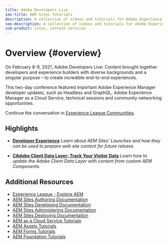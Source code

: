 ```yaml
---
title: Adobe Developers Live
seo-title: AEM Sites Tutorials
description: A collection of videos and tutorials for Adobe Experience Manager Sites. 
seo-description: A collection of videos and tutorials for Adobe Experience Manager Sites
sub-product: sites, content-services
---
```


# Overview {#overview}

On February 8-9, 2021, Adobe Developers Live: Content brought together developers and experience builders with diverse backgrounds and a singular purpose – to create incredible end-to-end experiences. 

This two-day conference featured important Adobe Experience Manager developer updates, such as Headless and GraphQL, Adobe Experience Manager as a Cloud Service, technical sessions and community networking opportunities.

Continue the conversation in <a href="http://adobe.ly/36Yd3v6">Experience League Communities</a>.
 

## Highlights

* **[Developer Experience](developer-experience.md)**
    *Learn about AEM Sites' Launches and how they can be used to prepare web site content for future release.*

* **[CAdobe Client Data Layer: Track Your Visitor Data](adobe-client-data-layer.md)**
  *Learn how to update the Adobe Client Data Layer with content from custom AEM Components.*


## Additional Resources

* [Experience League - Explore AEM](https://experienceleague.adobe.com/#recommended/solutions/experience-manager)
* [AEM Sites Authoring Documentation](https://helpx.adobe.com/experience-manager/6-5/sites/authoring/user-guide.html)
* [AEM Sites Developing Documentation](https://helpx.adobe.com/experience-manager/6-5/sites/developing/user-guide.html)
* [AEM Sites Administering Documentation](https://helpx.adobe.com/experience-manager/6-5/sites/administering/user-guide.html)
* [AEM Sites Deploying Documentation](https://helpx.adobe.com/experience-manager/6-5/sites/deploying/user-guide.html)
* [AEM as a Cloud Service Tutorials](/help/cloud-service/overview.md)
* [AEM Assets Tutorials](/help/assets/overview.md)
* [AEM Forms Tutorials](/help/forms/overview.md)
* [AEM Foundation Tutorials](/help/foundation/overview.md)
